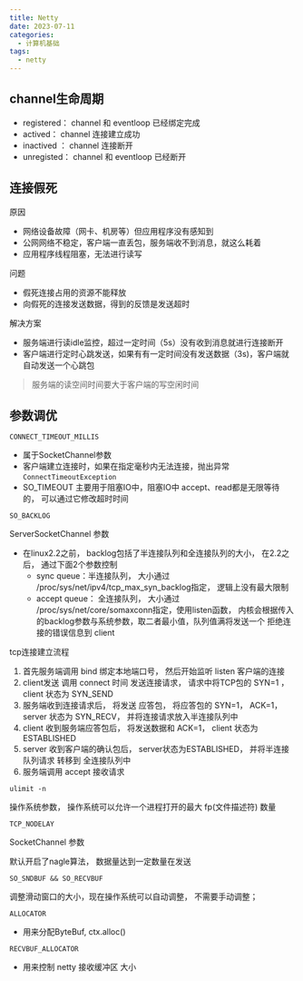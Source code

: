 ```yaml
---
title: Netty
date: 2023-07-11
categories:
  - 计算机基础
tags:
  - netty
---
```

## channel生命周期

* registered： channel 和 eventloop 已经绑定完成
* actived： channel 连接建立成功
* inactived ： channel 连接断开
* unregisted： channel 和 eventloop 已经断开





## 连接假死

原因

* 网络设备故障（网卡、机房等）但应用程序没有感知到
* 公网网络不稳定，客户端一直丢包，服务端收不到消息，就这么耗着
* 应用程序线程阻塞，无法进行读写

问题

* 假死连接占用的资源不能释放
* 向假死的连接发送数据，得到的反馈是发送超时

解决方案

* 服务端进行读idle监控，超过一定时间（5s）没有收到消息就进行连接断开
* 客户端进行定时心跳发送，如果有有一定时间没有发送数据（3s)，客户端就自动发送一个心跳包

> 服务端的读空间时间要大于客户端的写空闲时间





## 参数调优

`CONNECT_TIMEOUT_MILLIS`

* 属于SocketChannel参数
* 客户端建立连接时，如果在指定毫秒内无法连接，抛出异常  `ConnectTimeoutException`
* SO_TIMEOUT 主要用于阻塞IO中，阻塞IO中 accept、read都是无限等待的， 可以通过它修改超时时间



`SO_BACKLOG`

ServerSocketChannel 参数

* 在linux2.2之前， backlog包括了半连接队列和全连接队列的大小， 在2.2之后， 通过下面2个参数控制
  * sync queue：半连接队列， 大小通过 /proc/sys/net/ipv4/tcp_max_syn_backlog指定， 逻辑上没有最大限制
  * accept queue： 全连接队列， 大小通过 /proc/sys/net/core/somaxconn指定，使用listen函数， 内核会根据传入的backlog参数与系统参数，取二者最小值，队列值满将发送一个 拒绝连接的错误信息到 client



tcp连接建立流程

1. 首先服务端调用 bind 绑定本地端口号， 然后开始监听 listen 客户端的连接
2. client发送 调用 connect 时间 发送连接请求， 请求中将TCP包的 SYN=1 ， client 状态为 SYN_SEND
3. 服务端收到连接请求后， 将发送 应答包， 将应答包的 SYN=1， ACK=1， server 状态为 SYN_RECV， 并将连接请求放入半连接队列中
4. client 收到服务端应答包后， 将发送数据和 ACK=1， client 状态为 ESTABLISHED
5. server 收到客户端的确认包后， server状态为ESTABLISHED， 并将半连接队列请求 转移到 全连接队列中
6. 服务端调用 accept 接收请求





`ulimit -n`   

操作系统参数， 操作系统可以允许一个进程打开的最大 fp(文件描述符) 数量



`TCP_NODELAY`

SocketChannel 参数

默认开启了nagle算法， 数据量达到一定数量在发送



`SO_SNDBUF && SO_RECVBUF`

调整滑动窗口的大小，现在操作系统可以自动调整， 不需要手动调整；





`ALLOCATOR`

* 用来分配ByteBuf,  ctx.alloc()



`RECVBUF_ALLOCATOR`

* 用来控制 netty 接收缓冲区 大小

